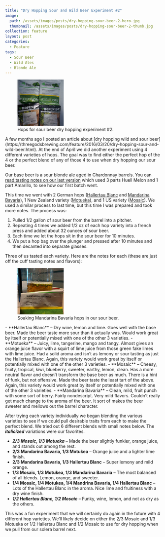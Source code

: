 ```yaml
---
title: "Dry Hopping Sour and Wild Beer Experiment #2"
image:
  path: /assets/images/posts/dry-hopping-sour-beer-2-hero.jpg
  thumbnail: /assets/images/posts/dry-hopping-sour-beer-2-thumb.jpg
collection: feature
layout: post
categories:
  - Feature
tags:
  - Sour Beer
  - Wild Ales
  - Blonde Ale
---
```


<figure class="align-right">
    <a href="/assets/images/posts/experiment-2-hops.jpg"><img src="/assets/images/posts/experiment-2-hops-thumb.jpg" alt="Hops for sour beer dry hopping experiment #2." /></a>
  <figcaption>Hops for sour beer dry hopping experiment #2.</figcaption>
</figure>
A few months ago I posted an article about [dry hopping wild and sour beer](https://threegodsbrewing.com/feature/2016/03/20/dry-hopping-sour-and-wild-beer.html). At the end
of April we did another experiment using 4 different varieties of hops. The goal was
to find either the perfect hop of the 4 or the perfect blend of any of those 4 to use
when dry hopping our sour beer.

Our base beer is a sour blonde ale aged in Chardonnay barrels. You can
[read tasting notes on our last version](https://threegodsbrewing.com/feature/2016/03/20/dry-hopping-sour-and-wild-beer.html#tasting)
which used 3 parts Huell Melon and 1 part Amarillo, to see how our first batch went.

This time we went with 2 German hops ([Hallertau Blanc](https://bsgcraftbrewing.com/german-hallertau-blanc) and [Mandarina Bavaria](https://bsgcraftbrewing.com/german-mandarina-bavaria)), 1 New
Zealand variety ([Motueka](https://bsgcraftbrewing.com/motueka-hop)), and 1 US variety ([Mosaic](https://bsgcraftbrewing.com/mosaic-hop)).
We used a similar process to last time, but this time I was prepared and took more notes.
The process was:

1. Pulled 1/2 gallon of sour beer from the barrel into a pitcher.
2. Repeating 4 times we added 1/2 oz of each hop variety into a french press and added
   about 32 ounces of sour beer.
3. Each time we let the hops sit in the sour beer for 10 minutes.
4. We put a hop bag over the plunger and pressed after 10 minutes and then decanted into
   separate glasses.

Three of us tasted each variety. Here are the notes for each (these are just off the
cuff tasting notes and flavors):

<figure class="align-right">
    <a href="/assets/images/posts/taste-testing-hopped-sour.jpg"><img src="/assets/images/posts/taste-testing-hopped-sour-thumb.jpg" alt="Soaking Mandarina Bavaria hops in our sour beer." /></a>
  <figcaption>Soaking Mandarina Bavaria hops in our sour beer.</figcaption>
</figure>
- **Hallertau Blanc** – Dry wine, lemon and lime. Goes well with the base beer. Made the
  beer taste more sour than it actually was. Would work great by itself or potentially
  mixed with one of the other 3 varieties.
- **Motueka** – Juicy, lime, tangerine, mango and tangy. Almost gives an orange juice
  flavor with a squirt of lime juice from those green fake limes with lime juice. Had a
  solid aroma and isn’t as lemony or sour tasting as just the Hallertau Blanc. Again,
  this variety would work great by itself or potentially mixed with one of the other 3
  varieties.
- **Mosaic** – Cheesy, fruity, tropical, kiwi, blueberry, sweeter, earthy, lemon, clean.
  Has a more neutral flavor and doesn’t transform the base beer as much. There is a
  hint of funk, but not offensive. Made the beer taste the least tart of the above.
  Again, this variety would work great by itself or potentially mixed with one of the
  other 3 varieties.
- **Mandarina Bavaria** – Clean, mild, fruit punch with some sort of berry. Fairly
  nondescript. Very mild flavors. Couldn’t really get much change to the aroma of the
  beer. It sort of makes the beer sweeter and mellows out the barrel character.

After trying each variety individually we began blending the various varieties to see if
we could pull desirable traits from each to make the perfect blend. We tried out 6
different blends with small notes below. The **_italicized_** variations were our favorites.

- **_2/3 Mosaic, 1/3 Motueka_** – Made the beer slightly funkier, orange juice, and stands
  out among the rest.
- **2/3 Mandarina Bavaria, 1/3 Motukea** – Orange juice and a lighter lime finish.
- **2/3 Mandarina Bavaria, 1/3 Hallertau Blanc** – Super lemony and mild orange.
- **1/3 Mosaic, 1/3 Motukea, 1/3 Mandarina Bavaria** – The most balanced of all blends.
  Lemon, orange, and sweeter.
- **1/4 Mosaic, 1/4 Motukea, 1/4 Mandrina Bavaria, 1/4 Hallertau Blanc** – Lots of the
  Hallertau Blanc in the aroma. Nice lime and fruitiness with a dry wine finish.
- **_1/2 Hallertau Blanc, 1/2 Mosaic_** – Funky, wine, lemon, and not as dry as the others.

This was a fun experiment that we will certainly do again in the future with 4 different
hop varieties. We’ll likely decide on either the 2/3 Mosaic and 1/3 Motueka or 1/2
Hallertau Blanc and 1/2 Mosaic to use for dry hopping when we pull from our solera barrel
next.
